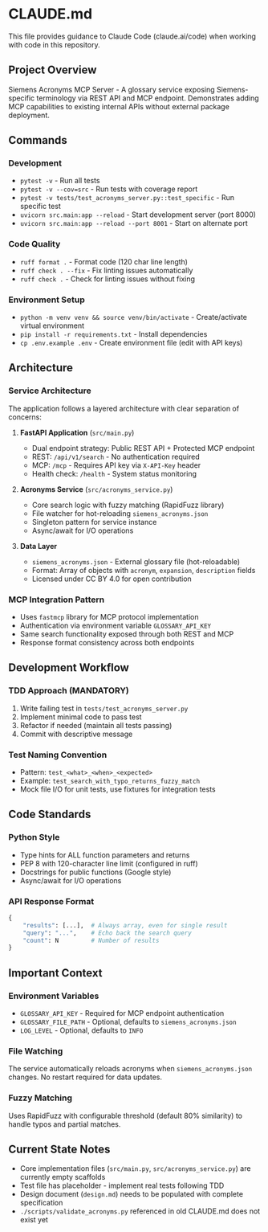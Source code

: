 # CLAUDE.md

This file provides guidance to Claude Code (claude.ai/code) when working with code in this repository.

## Project Overview

Siemens Acronyms MCP Server - A glossary service exposing Siemens-specific terminology via REST API and MCP endpoint. Demonstrates adding MCP capabilities to existing internal APIs without external package deployment.

## Commands

### Development
- `pytest -v` - Run all tests
- `pytest -v --cov=src` - Run tests with coverage report
- `pytest -v tests/test_acronyms_server.py::test_specific` - Run specific test
- `uvicorn src.main:app --reload` - Start development server (port 8000)
- `uvicorn src.main:app --reload --port 8001` - Start on alternate port

### Code Quality
- `ruff format .` - Format code (120 char line length)
- `ruff check . --fix` - Fix linting issues automatically
- `ruff check .` - Check for linting issues without fixing

### Environment Setup
- `python -m venv venv && source venv/bin/activate` - Create/activate virtual environment
- `pip install -r requirements.txt` - Install dependencies
- `cp .env.example .env` - Create environment file (edit with API keys)

## Architecture

### Service Architecture
The application follows a layered architecture with clear separation of concerns:

1. **FastAPI Application** (`src/main.py`)
   - Dual endpoint strategy: Public REST API + Protected MCP endpoint
   - REST: `/api/v1/search` - No authentication required
   - MCP: `/mcp` - Requires API key via `X-API-Key` header
   - Health check: `/health` - System status monitoring

2. **Acronyms Service** (`src/acronyms_service.py`)
   - Core search logic with fuzzy matching (RapidFuzz library)
   - File watcher for hot-reloading `siemens_acronyms.json`
   - Singleton pattern for service instance
   - Async/await for I/O operations

3. **Data Layer**
   - `siemens_acronyms.json` - External glossary file (hot-reloadable)
   - Format: Array of objects with `acronym`, `expansion`, `description` fields
   - Licensed under CC BY 4.0 for open contribution

### MCP Integration Pattern
- Uses `fastmcp` library for MCP protocol implementation
- Authentication via environment variable `GLOSSARY_API_KEY`
- Same search functionality exposed through both REST and MCP
- Response format consistency across both endpoints

## Development Workflow

### TDD Approach (MANDATORY)
1. Write failing test in `tests/test_acronyms_server.py`
2. Implement minimal code to pass test
3. Refactor if needed (maintain all tests passing)
4. Commit with descriptive message

### Test Naming Convention
- Pattern: `test_<what>_<when>_<expected>`
- Example: `test_search_with_typo_returns_fuzzy_match`
- Mock file I/O for unit tests, use fixtures for integration tests

## Code Standards

### Python Style
- Type hints for ALL function parameters and returns
- PEP 8 with 120-character line limit (configured in ruff)
- Docstrings for public functions (Google style)
- Async/await for I/O operations

### API Response Format
```python
{
    "results": [...],  # Always array, even for single result
    "query": "...",    # Echo back the search query
    "count": N         # Number of results
}
```

## Important Context

### Environment Variables
- `GLOSSARY_API_KEY` - Required for MCP endpoint authentication
- `GLOSSARY_FILE_PATH` - Optional, defaults to `siemens_acronyms.json`
- `LOG_LEVEL` - Optional, defaults to `INFO`

### File Watching
The service automatically reloads acronyms when `siemens_acronyms.json` changes. No restart required for data updates.

### Fuzzy Matching
Uses RapidFuzz with configurable threshold (default 80% similarity) to handle typos and partial matches.

## Current State Notes

- Core implementation files (`src/main.py`, `src/acronyms_service.py`) are currently empty scaffolds
- Test file has placeholder - implement real tests following TDD
- Design document (`design.md`) needs to be populated with complete specification
- `./scripts/validate_acronyms.py` referenced in old CLAUDE.md does not exist yet
